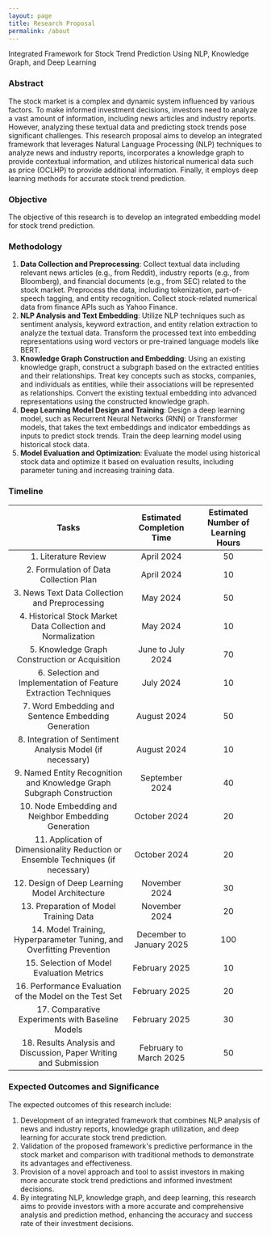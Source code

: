 ```yaml
---
layout: page
title: Research Proposal
permalink: /about
---
```


Integrated Framework for Stock Trend Prediction Using NLP, Knowledge Graph, and Deep Learning  
  
### Abstract  
  
The stock market is a complex and dynamic system influenced by various factors. To make informed investment decisions, investors need to analyze a vast amount of information, including news articles and industry reports. However, analyzing these textual data and predicting stock trends pose significant challenges. This research proposal aims to develop an integrated framework that leverages Natural Language Processing (NLP) techniques to analyze news and industry reports, incorporates a knowledge graph to provide contextual information, and utilizes historical numerical data such as price (OCLHP) to provide additional information. Finally, it employs deep learning methods for accurate stock trend prediction.  
  
### Objective  
  
The objective of this research is to develop an integrated embedding model for stock trend prediction.  
  
### Methodology  
  
1. **Data Collection and Preprocessing**: Collect textual data including relevant news articles (e.g., from Reddit), industry reports (e.g., from Bloomberg), and financial documents (e.g., from SEC) related to the stock market. Preprocess the data, including tokenization, part-of-speech tagging, and entity recognition. Collect stock-related numerical data from finance APIs such as Yahoo Finance.  
2. **NLP Analysis and Text Embedding**: Utilize NLP techniques such as sentiment analysis, keyword extraction, and entity relation extraction to analyze the textual data. Transform the processed text into embedding representations using word vectors or pre-trained language models like BERT.  
3. **Knowledge Graph Construction and Embedding**: Using an existing knowledge graph, construct a subgraph based on the extracted entities and their relationships. Treat key concepts such as stocks, companies, and individuals as entities, while their associations will be represented as relationships. Convert the existing textual embedding into advanced representations using the constructed knowledge graph.  
4. **Deep Learning Model Design and Training**: Design a deep learning model, such as Recurrent Neural Networks (RNN) or Transformer models, that takes the text embeddings and indicator embeddings as inputs to predict stock trends. Train the deep learning model using historical stock data.  
5. **Model Evaluation and Optimization**: Evaluate the model using historical stock data and optimize it based on evaluation results, including parameter tuning and increasing training data.  
  
### Timeline  

  
| Tasks | Estimated Completion Time | Estimated Number of Learning Hours |  
| :---: | :---: | :---: |  
| 1. Literature Review | April 2024 | 50 |  
| 2. Formulation of Data Collection Plan | April 2024 | 10 |  
| 3. News Text Data Collection and Preprocessing | May 2024 | 50 |  
| 4. Historical Stock Market Data Collection and Normalization | May 2024 | 10 |  
| 5. Knowledge Graph Construction or Acquisition | June to July 2024 | 70 |  
| 6. Selection and Implementation of Feature Extraction Techniques | July 2024 | 10 |  
| 7. Word Embedding and Sentence Embedding Generation | August 2024 | 50 |  
| 8. Integration of Sentiment Analysis Model (if necessary) | August 2024 | 10 |  
| 9. Named Entity Recognition and Knowledge Graph Subgraph Construction | September 2024 | 40 |  
| 10. Node Embedding and Neighbor Embedding Generation | October 2024 | 20 |  
| 11. Application of Dimensionality Reduction or Ensemble Techniques (if necessary) | October 2024 | 20 |  
| 12. Design of Deep Learning Model Architecture | November 2024 | 30 |  
| 13. Preparation of Model Training Data | November 2024 | 20 |  
| 14. Model Training, Hyperparameter Tuning, and Overfitting Prevention | December to January 2025 | 100 |  
| 15. Selection of Model Evaluation Metrics | February 2025 | 10 |  
| 16. Performance Evaluation of the Model on the Test Set | February 2025 | 20 |  
| 17. Comparative Experiments with Baseline Models | February 2025 | 30 |  
| 18. Results Analysis and Discussion, Paper Writing and Submission | February to March 2025 | 50 |


### Expected Outcomes and Significance  
  
The expected outcomes of this research include:  
  
1. Development of an integrated framework that combines NLP analysis of news and industry reports, knowledge graph utilization, and deep learning for accurate stock trend prediction.  
2. Validation of the proposed framework's predictive performance in the stock market and comparison with traditional methods to demonstrate its advantages and effectiveness.  
3. Provision of a novel approach and tool to assist investors in making more accurate stock trend predictions and informed investment decisions.  
4. By integrating NLP, knowledge graph, and deep learning, this research aims to provide investors with a more accurate and comprehensive analysis and prediction method, enhancing the accuracy and success rate of their investment decisions.